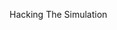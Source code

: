Hacking The Simulation
<!---
JavaHammes/JavaHammes is a ✨ special ✨ repository because its `README.md` (this file) appears on your GitHub profile.
You can click the Preview link to take a look at your changes.
--->
